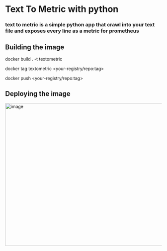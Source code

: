 # Text To Metric with python 
### text to metric is a simple python app that crawl into your text file and exposes every line as a metric for prometheus

## Building the image

docker build . -t textometric

docker tag textometric <your-registry/repo:tag>

docker push <your-registry/repo:tag>

## Deploying the image

<img width="508" height="459" alt="image" src="https://github.com/user-attachments/assets/1e5b499e-bff7-415d-9001-a9c903f8432a" />
